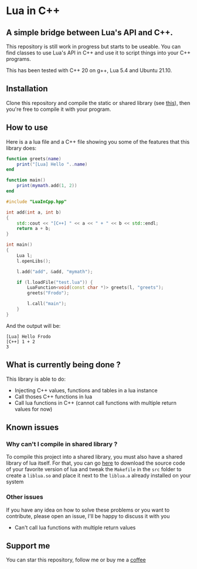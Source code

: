 # Lua in C++

## A simple bridge between Lua's API and C++.

This repository is still work in progress but starts to be useable. You can find classes to use Lua's API in C++ and use it to script things into your C++ programs.

This has been tested with C++ 20 on g++, Lua 5.4 and Ubuntu 21.10.

## Installation

Clone this repository and compile the static or shared library (see [this](#known-issues)), then you're free to compile it with your program.

## How to use

Here is a a lua file and a C++ file showing you some of the features that this library does:

```lua
function greets(name)
    print("[Lua] Hello "..name)
end

function main()
    print(mymath.add(1, 2))
end
```

```cpp
#include "LuaInCpp.hpp"

int add(int a, int b)
{
    std::cout << "[C++] " << a << " + " << b << std::endl;
    return a + b;
}

int main()
{
    Lua l;
    l.openLibs();

    l.add("add", &add, "mymath");

    if (l.loadFile("test.lua")) {
        LuaFunction<void(const char *)> greets(l, "greets");
        greets("Frodo");

        l.call("main");
    }
}
```

And the output will be:
```
[Lua] Hello Frodo
[C++] 1 + 2
3
```

## What is currently being done ?

This library is able to do:

* Injecting C++ values, functions and tables in a lua instance
* Call thoses C++ functions in lua
* Call lua functions in C++ (cannot call functions with multiple return values for now)

## Known issues

### Why can't I compile in shared library ?

To compile this project into a shared library, you must also have a shared library of lua itself. For that, you can go [here](https://www.lua.org/ftp/) to download the source code of your favorite version of lua and tweak the `Makefile` in the `src` folder to create a `liblua.so` and place it next to the `liblua.a` already installed on your system

### Other issues

If you have any idea on how to solve these problems or you want to contribute, please open an issue, I'll be happy to discuss it with you

- Can't call lua functions with multiple return values

## Support me

You can star this repository, follow me or buy me a [coffee](https://ko-fi.com/pl0xxxy)
